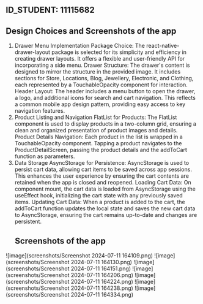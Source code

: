 ## ID_STUDENT: 11115682

  ## Design Choices and  Screenshots of the app
  
1.  Drawer Menu Implementation
Package Choice: The react-native-drawer-layout package is selected for its simplicity and efficiency in creating drawer layouts. It offers a flexible and user-friendly API for incorporating a side menu.
Drawer Structure: The drawer's content is designed to mirror the structure in the provided image. It includes sections for Store, Locations, Blog, Jewellery, Electronic, and Clothing, each represented by a TouchableOpacity component for interaction.
Header Layout: The header includes a menu button to open the drawer, a logo, and additional icons for search and cart navigation. This reflects a common mobile app design pattern, providing easy access to key navigation features.
2. Product Listing and Navigation
FlatList for Products: The FlatList component is used to display products in a two-column grid, ensuring a clean and organized presentation of product images and details.
Product Details Navigation: Each product in the list is wrapped in a TouchableOpacity component. Tapping a product navigates to the ProductDetailScreen, passing the product details and the addToCart function as parameters.
3. Data Storage
AsyncStorage for Persistence: AsyncStorage is used to persist cart data, allowing cart items to be saved across app sessions. This enhances the user experience by ensuring the cart contents are retained when the app is closed and reopened.
Loading Cart Data: On component mount, the cart data is loaded from AsyncStorage using the useEffect hook, initializing the cart state with any previously saved items.
Updating Cart Data: When a product is added to the cart, the addToCart function updates the local state and saves the new cart data to AsyncStorage, ensuring the cart remains up-to-date and changes are persistent.
   ## Screenshots of the app 
![image](screenshots/Screenshot 2024-07-11 164109.png)
![image](screenshots/Screenshot 2024-07-11 164130.png)
![image](screenshots/Screenshot 2024-07-11 164151.png)
![image](screenshots/Screenshot 2024-07-11 164206.png)
![image](screenshots/Screenshot 2024-07-11 164224.png)
![image](screenshots/Screenshot 2024-07-11 164238.png)
![image](screenshots/Screenshot 2024-07-11 164334.png)
